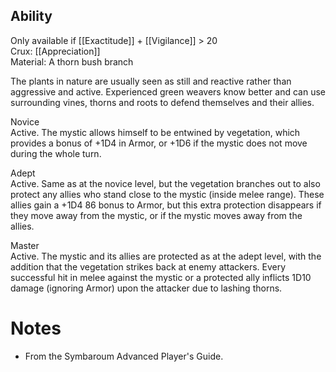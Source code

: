 ## Ability
Only available if [[Exactitude]] + [[Vigilance]] > 20<br>Crux: [[Appreciation]]<br>Material: A thorn bush branch

The plants in nature are usually seen as still and reactive rather than aggressive and active. Experienced green weavers know better and can use surrounding vines, thorns and roots to defend themselves and their allies.

Novice<br>Active. The mystic allows himself to be entwined by vegetation, which provides a bonus of +1D4 in Armor, or +1D6 if the mystic does not move during the whole turn.

Adept<br>Active. Same as at the novice level, but the vegetation branches out to also protect any allies who stand close to the mystic (inside melee range). These allies gain a +1D4 86 bonus to Armor, but this extra protection disappears if they move away from the mystic, or if the mystic moves away from the allies.

Master<br>Active. The mystic and its allies are protected as at the adept level, with the addition that the vegetation strikes back at enemy attackers. Every successful hit in melee against the mystic or a protected ally inflicts 1D10 damage (ignoring Armor) upon the attacker due to lashing thorns.
# Notes
* From the Symbaroum Advanced Player's Guide.